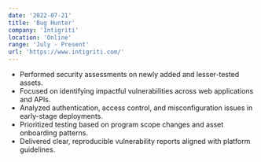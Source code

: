 ```yaml
---
date: '2022-07-21'
title: 'Bug Hunter'
company: 'Intigriti'
location: 'Online'
range: 'July - Present'
url: 'https://www.intigriti.com/'
---
```


- Performed security assessments on newly added and lesser-tested assets.
- Focused on identifying impactful vulnerabilities across web applications and APIs.
- Analyzed authentication, access control, and misconfiguration issues in early-stage deployments.
- Prioritized testing based on program scope changes and asset onboarding patterns.
- Delivered clear, reproducible vulnerability reports aligned with platform guidelines.
